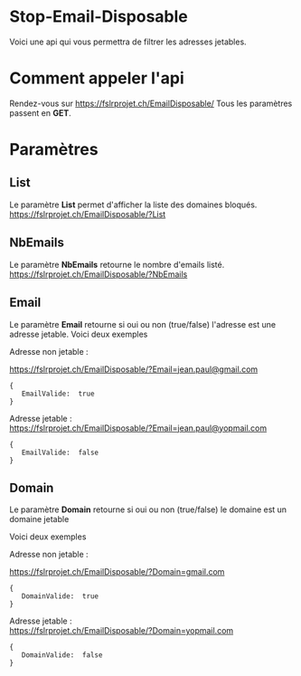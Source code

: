 ﻿# Stop-Email-Disposable
Voici une api qui vous permettra de filtrer les adresses jetables.
# Comment appeler l'api
Rendez-vous sur https://fslrprojet.ch/EmailDisposable/
Tous les paramètres passent en **GET**. 
# Paramètres 
## List 
Le paramètre **List** permet d'afficher la liste des domaines bloqués.
 https://fslrprojet.ch/EmailDisposable/?List
 


## NbEmails
Le paramètre **NbEmails** retourne le nombre d'emails listé. 
  https://fslrprojet.ch/EmailDisposable/?NbEmails

## Email
Le paramètre **Email** retourne  si oui ou non (true/false) l'adresse est une adresse jetable.
Voici deux exemples

Adresse non jetable : 

https://fslrprojet.ch/EmailDisposable/?Email=jean.paul@gmail.com

    {    
       EmailValide:  true     
    }
   
Adresse jetable :  
https://fslrprojet.ch/EmailDisposable/?Email=jean.paul@yopmail.com

    {    
       EmailValide:  false
    }
   

## Domain
Le paramètre **Domain** retourne si oui ou non (true/false) le domaine est un domaine jetable
 
Voici deux exemples

Adresse non jetable : 

https://fslrprojet.ch/EmailDisposable/?Domain=gmail.com

    {    
       DomainValide:  true     
    }
   
Adresse jetable :  
https://fslrprojet.ch/EmailDisposable/?Domain=yopmail.com

    {    
       DomainValide:  false
    }
